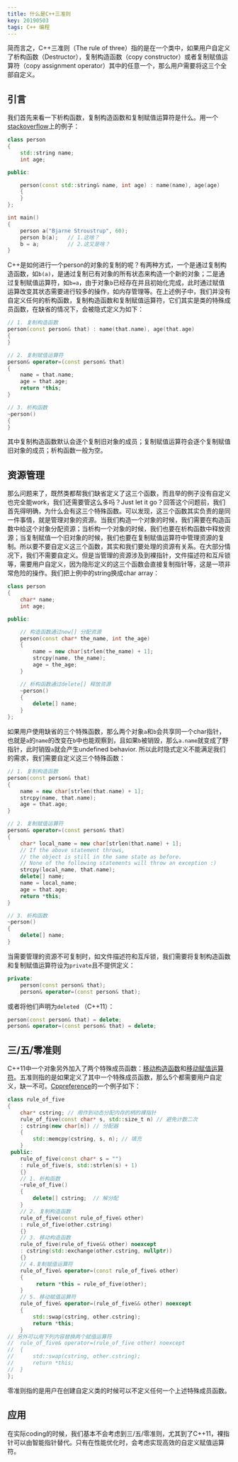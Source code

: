 ```yaml
---
title: 什么是C++三准则
key: 20190503
tags: C++ 编程
---
```


简而言之，C++三准则（The rule of three）指的是在一个类中，如果用户自定义了析构函数（Destructor），复制构造函数（copy constructor）或者复制赋值运算符（copy assignment operator）其中的任意一个，那么用户需要将这三个全部自定义。

## 引言

我们首先来看一下析构函数，复制构造函数和复制赋值运算符是什么。<!--more-->用一个[stackoverflow](https://stackoverflow.com/questions/4172722/what-is-the-rule-of-three)上的例子：

```cpp
class person
{
    std::string name;
    int age;

public:

    person(const std::string& name, int age) : name(name), age(age)
    {
    }
};

int main()
{
    person a("Bjarne Stroustrup", 60);
    person b(a);   // 1.这啥？
    b = a;         // 2.这又是啥？
}
```

C++是如何进行一个person的对象的复制的呢？有两种方式，一个是通过复制构造函数，如`b(a)`，是通过复制已有对象的所有状态来构造一个新的对象；二是通过复制赋值运算符，如`b=a`，由于对象`b`已经存在并且初始化完成，此时通过赋值运算改变其状态需要进行较多的操作，如内存管理等。在上述例子中，我们并没有自定义任何的析构函数，复制构造函数和复制赋值运算符，它们其实是类的特殊成员函数，在缺省的情况下，会被隐式定义为如下：

```cpp
// 1. 复制构造函数
person(const person& that) : name(that.name), age(that.age)
{
}

// 2. 复制赋值运算符
person& operator=(const person& that)
{
    name = that.name;
    age = that.age;
    return *this;
}

// 3. 析构函数
~person()
{
}
```

其中复制构造函数默认会逐个复制旧对象的成员；复制赋值运算符会逐个复制赋值旧对象的成员；析构函数一般为空。

## 资源管理

那么问题来了，既然类都帮我们缺省定义了这三个函数，而且举的例子没有自定义也完全能work，我们还需要管这么多吗？Just let it go？回答这个问题前，我们首先得明确，为什么会有这三个特殊函数。可以发现，这三个函数其实负责的是同一件事情，就是管理对象的资源。当我们构造一个对象的时候，我们需要在构造函数中给这个对象分配资源；当析构一个对象的时候，我们也要在析构函数中释放资源；当复制赋值一个旧对象的时候，我们也要在复制赋值运算符中管理资源的复制。所以要不要自定义这三个函数，其实和我们要处理的资源有关系。在大部分情况下，我们不需要自定义。但是当管理的资源涉及到裸指针，文件描述符和互斥锁等，需要用户自定义，因为隐形定义的这三个函数会直接复制指针等，这是一项非常危险的操作。我们把上例中的string换成char array：

```cpp
class person
{
    char* name;
    int age;

public:

    // 构造函数通过new[] 分配资源
    person(const char* the_name, int the_age)
    {
        name = new char[strlen(the_name) + 1];
        strcpy(name, the_name);
        age = the_age;
    }

    // 析构函数通过delete[] 释放资源
    ~person()
    {
        delete[] name;
    }
};
```

如果用户使用缺省的三个特殊函数，那么两个对象`a`和`b`会共享同一个char指针，也就是`a`的`name`的改变在`b`中也能观察到，且如果`b`被销毁，那么`a.name`就变成了野指针，此时销毁`a`就会产生undefined behavior. 所以此时隐式定义不能满足我们的需求，我们需要自定义这三个特殊函数：

```cpp
// 1. 复制构造函数
person(const person& that)
{
    name = new char[strlen(that.name) + 1];
    strcpy(name, that.name);
    age = that.age;
}

// 2. 复制赋值运算符
person& operator=(const person& that)
{
    char* local_name = new char[strlen(that.name) + 1];
    // If the above statement throws,
    // the object is still in the same state as before.
    // None of the following statements will throw an exception :)
    strcpy(local_name, that.name);
    delete[] name;
    name = local_name;
    age = that.age;
    return *this;
}

// 3. 析构函数
~person()
{
    delete[] name;
}
```

当需要管理的资源不可复制时，如文件描述符和互斥锁，我们需要将复制构造函数和复制赋值运算符设为`private`且不提供定义：

```cpp
private:
    person(const person& that);
    person& operator=(const person& that);
```

或者将他们声明为`deleted` （C++11）：

```cpp
person(const person& that) = delete;
person& operator=(const person& that) = delete;
```

## 三/五/零准则

C++11中一个对象另外加入了两个特殊成员函数：[移动构造函数](https://zh.cppreference.com/w/cpp/language/move_constructor)和[移动赋值运算符](https://zh.cppreference.com/w/cpp/language/move_assignment)。五准则指的是如果定义了其中一个特殊成员函数，那么5个都需要用户自定义，缺一不可。[Cppreference](https://zh.cppreference.com/mwiki/index.php?title=cpp/language/rule_of_three&variant=zh)的一个例子如下：

```cpp
class rule_of_five
{
    char* cstring; // 用作到动态分配内存的柄的裸指针
    rule_of_five(const char* s, std::size_t n) // 避免计数二次
    : cstring(new char[n]) // 分配器
    {
        std::memcpy(cstring, s, n); // 填充
    }
 public:
    rule_of_five(const char* s = "")
    : rule_of_five(s, std::strlen(s) + 1)
    {}
    // 1. 析构函数
    ~rule_of_five()
    {
        delete[] cstring;  // 解分配
    }
    // 2. 复制构造函数
    rule_of_five(const rule_of_five& other) 
    : rule_of_five(other.cstring)
    {}
    // 3. 移动构造函数
    rule_of_five(rule_of_five&& other) noexcept 
    : cstring(std::exchange(other.cstring, nullptr))
    {}
    // 4.复制赋值运算符
    rule_of_five& operator=(const rule_of_five& other) 
    {
         return *this = rule_of_five(other);
    }
    // 5. 移动赋值运算符
    rule_of_five& operator=(rule_of_five&& other) noexcept 
    {
        std::swap(cstring, other.cstring);
        return *this;
    }
// 另外可以用下列内容替换两个赋值运算符
//  rule_of_five& operator=(rule_of_five other) noexcept
//  {
//      std::swap(cstring, other.cstring);
//      return *this;
//  }
};
```

零准则指的是用户在创建自定义类的时候可以不定义任何一个上述特殊成员函数。

## 应用

在实际coding的时候，我们基本不会考虑到三/五/零准则，尤其到了C++11，裸指针可以由智能指针替代。只有在性能优化时，会考虑实现高效的自定义赋值运算符。
